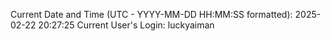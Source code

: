 Current Date and Time (UTC - YYYY-MM-DD HH:MM:SS formatted): 2025-02-22 20:27:25
Current User's Login: luckyaiman

